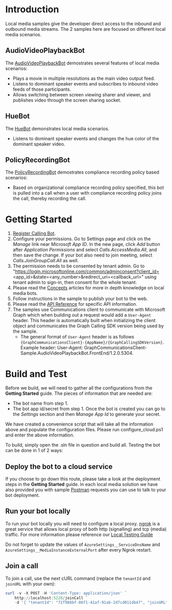 # Introduction

Local media samples give the developer direct access to the inbound and outbound media streams.  The 2 samples here are focused on different local media scenarios.

## AudioVideoPlaybackBot

The [AudioVideoPlaybackBot](AudioVideoPlaybackBot/README.md) demostrates several features of local media scenarios:
- Plays a movie in multiple resolutions as the main video output feed.
- Listens to dominant speaker events and subscribes to inbound video feeds of those participants.
- Allows switching between screen viewing sharer and viewer, and publishes video through the screen sharing socket.

## HueBot

The [HueBot](HueBot/README.md) demonstrates local media scenarios.
- Listens to dominant speaker events and changes the hue color of the dominant speaker video.

## PolicyRecordingBot
The [PolicyRecordingBot](PolicyRecordingBot/README.md) demostrates compliance recording policy based scenarios:
- Based on organizational compliance recording policy specified, this bot is pulled into a call when a user with compliance recording policy joins the call, thereby recording the call.

# Getting Started

1. [Register Calling Bot](https://microsoftgraph.github.io/microsoft-graph-comms-samples/docs/articles/calls/register-calling-bot.html).
1. Configure your permissions. Go to Settings page and click on the *Manage* link near *Microsoft App ID*. In the new page, click *Add* button after *Application Permissions* and select *Calls.AccessMedia.All*, and then save the change. If your bot also need to join meeting, select *Calls.JoinGroupCall.All* as well.
1. The permission needs to be consented by tenant admin. Go to "https://login.microsoftonline.com/common/adminconsent?client_id=<app_id>&state=<any_number>&redirect_uri=<callback_url>" using tenant admin to sign-in, then consent for the whole tenant.
1. Please read the [Concepts](https://docs.microsoft.com/en-us/microsoftteams/platform/concepts/calls-and-meetings/real-time-media-concepts) articles for more in depth knowledge on local media bots.
1. Follow instructions in the sample to publish your bot to the web.
1. Please read the [API Reference](https://microsoftgraph.github.io/microsoft-graph-comms-samples/docs/) for specific API information.
1. The samples use Communications client to communicate with Microsoft Graph which when building out a request would add a `User-Agent` header. This header is automatically built when initializing the client object and communicates the Graph Calling SDK version being used by the sample. 
    - The general format of `User-Agent` header is as follows ```{GraphCommunicationsClient}-{AppName}/{GraphCallingSDKVersion}```. Example header: User-Agent: GraphCommunicationsClient-Sample.AudioVideoPlaybackBot.FrontEnd/1.2.0.5304.</sup>

# Build and Test

Before we build, we will need to gather all the configurations from the **Getting Started** guide.  The pieces of information that are needed are:
- The bot name from step 1.
- The bot app id/secret from step 1.  Once the bot is created you can go to the *Settings* section and then *Manage App Id* to generate your secret.

We have created a convenience script that will take all the information above and populate the configuration files.  Please run configure_cloud.ps1 and enter the above information.

To build, simply open the .sln file in question and build all.  Testing the bot can be done in 1 of 2 ways:

## Deploy the bot to a cloud service

If you choose to go down this route, please take a look at the deployment steps in the **Getting Started** guide.  In each local media solution we have also provided you with sample [Postman](https://www.getpostman.com/) requests you can use to talk to your bot deployment.

## Run your bot locally

To run your bot locally you will need to configure a local proxy.  [ngrok](https://ngrok.com/) is a great service that allows local proxy of both http (signalling) and tcp (media) traffic.  For more information please reference our [Local Testing Guide](https://microsoftgraph.github.io/microsoft-graph-comms-samples/docs/articles/Testing.html)

Do not forget to update the values of `AzureSettings__ServiceDnsName` and `AzureSettings__MediaInstanceExternalPort`
after every Ngrok restart.

## Join a call

To join a call, use the next cURL command (replace the `tenantId` and `joinURL` with your own):

```powershell
curl -v -X POST -H 'Content-Type: application/json' `
    http://localhost:5228/joinCall `
    -d '{ "tenantId": "72f988bf-86f1-41af-91ab-2d7cd011db47", "joinURL": "https://teams.microsoft.com/l/meetup-join/19%3ameeting_MDA1NDJjZDgtNDRhYy00MGY4LWE2YzQtMjI1YzFlNTAzYzMw%40thread.v2/0?context=%7b%22Tid%22%3a%2272f988bf-86f1-41af-91ab-2d7cd011db47%22%2c%22Oid%22%3a%22b1b11b68-1839-4792-a462-1854254ddfe8%22%2c%22MessageId%22%3a%220%22%7d" }'
```

